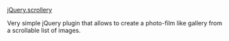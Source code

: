 [jQuery.scrollery](http://gryzzly.github.com/jQuery.scrollery)

Very simple jQuery plugin that allows to create a photo-film like
gallery from a scrollable list of images.
